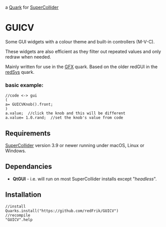 a [Quark](https://supercollider-quarks.github.io/quarks/) for [SuperCollider](https://supercollider.github.io)

# GUICV

Some GUI widgets with a colour theme and built-in controllers (M-V-C).

These widgets are also efficient as they filter out repeated values and only redraw when needed.

Mainly written for use in the [GFX](https://github.com/redFrik/GFX) quark. Based on the older redGUI in the [redSys](https://github.com/redFrik/redSys) quark.

### basic example:

```supercollider
//code <-> gui
(
a= GUICVKnob().front;
)
a.value;  //click the knob and this will be different
a.value= 1.0.rand;  //set the knob's value from code
```

## Requirements

[SuperCollider](https://supercollider.github.io) version 3.9 or newer running under macOS, Linux or Windows.

## Dependancies

* **QtGUI** - i.e. will run on most SuperCollider installs except "_headless_".

## Installation

```supercollider
//install
Quarks.install("https://github.com/redFrik/GUICV")
//recompile
"GUICV".help
```
